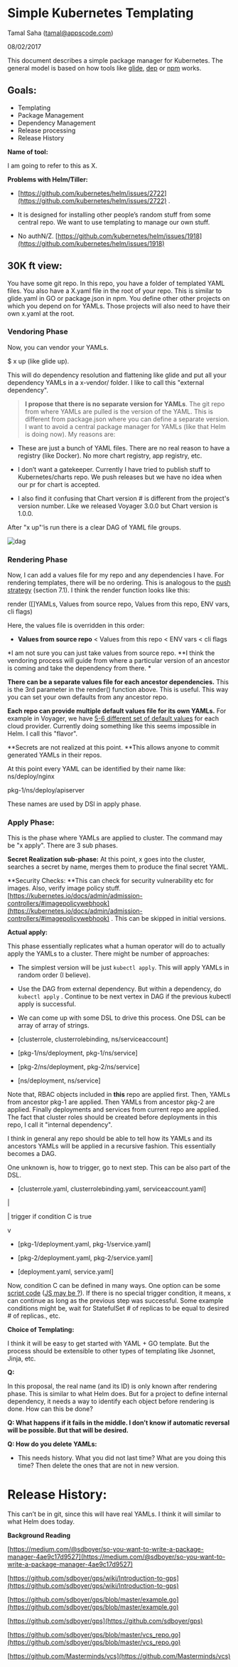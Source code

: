 # Simple Kubernetes Templating

Tamal Saha ([tamal@appscode.com](mailto:tamal@appscode.com))

08/02/2017

This document describes a simple package manager for Kubernetes. The general model is based on how tools like [glide](https://github.com/Masterminds/glide), [dep](https://github.com/golang/dep) or [npm](https://www.npmjs.com/) works.

## Goals:

* Templating
* Package Management
* Dependency Management
* Release processing
* Release History

**Name of tool:**

I am going to refer to this as X.

**Problems with Helm/Tiller:**

* [https://github.com/kubernetes/helm/issues/2722](https://github.com/kubernetes/helm/issues/2722) .

* It is designed for installing other people’s random stuff from some central repo. We want to use templating to manage our own stuff.

* No authN/Z. [https://github.com/kubernetes/helm/issues/1918](https://github.com/kubernetes/helm/issues/1918)

## 30K ft view:

You have some git repo. In this repo, you have a folder of templated YAML files. You also have a X.yaml file in the root of your repo. This is similar to glide.yaml in GO or package.json in npm. You define other other projects on which you depend on for YAMLs. Those projects will also need to have their own x.yaml at the root.

### Vendoring Phase

Now, you can vendor your YAMLs.

$ x up (like glide up).

This will do dependency resolution and flattening like glide and put all your dependency YAMLs in a x-vendor/ folder. I like to call this "external dependency".

> **I propose that there is no separate version for YAMLs**. The git repo from where YAMLs are pulled is the version of the YAML. This is different from package.json where you can define a separate version. I want to avoid a central package manager for YAMLs (like that Helm is doing now).  My reasons are:

* These are just a bunch of YAML files. There are no real reason to have a registry (like Docker). No more chart registry, app registry, etc.

* I don’t want a gatekeeper. Currently I have tried to publish stuff to Kubernetes/charts repo. We push releases but we have no idea when our pr for chart is accepted.

* I also find it confusing that Chart version # is different from the project's version number. Like we released Voyager 3.0.0 but Chart version is 1.0.0.

After "x up"‘is run there is a clear DAG of YAML file groups.

![dag](/docs/0.1.0/images/proposal/dag.png)

### Rendering Phase

Now, I can add a values file for my repo and any dependencies I have. For rendering templates, there will be no ordering. This is analogous to the [push strategy](http://www.cs.usfca.edu/~parrt/papers/mvc.templates.pdf) (section 7.1).   I think the render function looks like this:

render ([]YAMLs, Values from source repo, Values from this repo, ENV vars, cli flags)

Here, the values file is overridden in this order:

* **Values from source repo** < Values from this repo < ENV vars < cli flags

*I am not sure you can just take values from source repo. **I think the vendoring process will guide from where a particular version of an ancestor is coming and take the dependency from there. *

**There can be a separate values file for each ancestor dependencies.** This is the 3rd parameter in the render() function above. This is useful. This way you can set your own defaults from any ancestor repo.

**Each repo can provide multiple default values file for its own YAMLs.** For example in Voyager, we have [5-6 different set of default values](https://github.com/appscode/voyager/tree/master/hack/deploy) for each cloud provider. Currently doing something like this seems impossible in Helm. I call this "flavor".

**Secrets are not realized at this point. **This allows anyone to commit generated YAMLs in their repos.

At this point every YAML can be identified by their name like:
ns/deploy/nginx

pkg-1/ns/deploy/apiserver

These names are used by DSl in apply phase.

### Apply Phase:

This is the phase where YAMLs are applied to cluster. The command may be "x apply". There are 3 sub phases.

**Secret Realization sub-phase:** At this point, x goes into the cluster, searches a secret by name, merges them to produce the final secret YAML.

**Security Checks: **This can check for security vulnerability etc for images. Also, verify image policy stuff. [https://kubernetes.io/docs/admin/admission-controllers/#imagepolicywebhook](https://kubernetes.io/docs/admin/admission-controllers/#imagepolicywebhook) . This can be skipped in initial versions.

**Actual apply:**

This phase essentially replicates what a human operator will do to actually apply the YAMLs to a cluster. There might be number of approaches:

* The simplest version will be just `kubectl apply`. This will apply YAMLs in random order (I believe).

* Use the DAG from external dependency. But within a dependency, do `kubectl apply` . Continue to be next vertex in DAG if the previous kubectl apply is successful.

* We can come up with some DSL to drive this process. One DSL can be array of array of strings.

* [clusterrole, clusterrolebinding, ns/serviceaccount]

* [pkg-1/ns/deployment, pkg-1/ns/service]

* [pkg-2/ns/deployment, pkg-2/ns/service]

* [ns/deployment, ns/service]

Note that, RBAC objects included in **this** repo are applied first. Then, YAMLs from ancestor pkg-1 are applied. Then YAMLs from ancestor pkg-2 are applied. Finally deployments and services from current repo are applied. The fact that cluster roles should be created before deployments in this repo, I call it "internal dependency".

I think in general any repo should be able to tell how its YAMLs and its ancestors YAMLs will be applied in a recursive fashion. This essentially becomes a DAG.

One unknown is, how to trigger, go to next step. This can be also part of the DSL.

* [clusterrole.yaml, clusterrolebinding.yaml, serviceaccount.yaml]

|

| trigger if condition C is true

v

* [pkg-1/deployment.yaml, pkg-1/service.yaml]

* [pkg-2/deployment.yaml, pkg-2/service.yaml]

* [deployment.yaml, service.yaml]

Now, condition C can be defined in many ways. One option can be some [script code](https://github.com/avelino/awesome-go#embeddable-scripting-languages) ([JS may be ?](https://github.com/robertkrimen/otto)). If there is no special trigger condition, it means, x can continue as long as the previous step was successful. Some example conditions might be, wait for StatefulSet # of replicas to be equal to desired # of replicas., etc.

**Choice of Templating:**

I think it will be easy to get started with YAML + GO template. But the process should be extensible to other types of templating like Jsonnet, Jinja, etc.

**Q:**

In this proposal, the real name (and its ID) is only known after rendering phase. This is similar to what Helm does. But for a project to define internal dependency, it needs a way to identify each object before rendering is done. How can this be done?

**Q: What happens if it fails in the middle. I don’t know if automatic reversal will be possible. But that will be desired.**

**Q: How do you delete YAMLs:**

* This needs history. What you did not last time? What are you doing this time? Then delete the ones that are not in new version.

# Release History:

This can’t be in git, since this will have real YAMLs. I think it will similar to what Helm does today.

**Background Reading**

[https://medium.com/@sdboyer/so-you-want-to-write-a-package-manager-4ae9c17d9527](https://medium.com/@sdboyer/so-you-want-to-write-a-package-manager-4ae9c17d9527)

[https://github.com/sdboyer/gps/wiki/Introduction-to-gps](https://github.com/sdboyer/gps/wiki/Introduction-to-gps)

[https://github.com/sdboyer/gps/blob/master/example.go](https://github.com/sdboyer/gps/blob/master/example.go)

[https://github.com/sdboyer/gps](https://github.com/sdboyer/gps)

[https://github.com/sdboyer/gps/blob/master/vcs_repo.go](https://github.com/sdboyer/gps/blob/master/vcs_repo.go)

[https://github.com/Masterminds/vcs](https://github.com/Masterminds/vcs)

